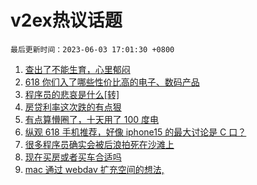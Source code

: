 # v2ex热议话题

`最后更新时间：2023-06-03 17:01:30 +0800`

1. [查出了不能生育，心里郁闷](https://www.v2ex.com/t/945348)
1. [618 你们入了哪些性价比高的电子、数码产品](https://www.v2ex.com/t/945412)
1. [程序员的悲哀是什么[转]](https://www.v2ex.com/t/945371)
1. [房贷利率这次跌的有点狠](https://www.v2ex.com/t/945439)
1. [有点算懵圈了，十天用了 100 度电](https://www.v2ex.com/t/945319)
1. [纵观 618 手机推荐，好像 iphone15 的最大讨论是 C 口？](https://www.v2ex.com/t/945393)
1. [很多程序员确实会被后浪拍死在沙滩上](https://www.v2ex.com/t/945390)
1. [现在买房或者买车合适吗](https://www.v2ex.com/t/945443)
1. [mac 通过 webdav 扩充空间的想法,](https://www.v2ex.com/t/945402)

